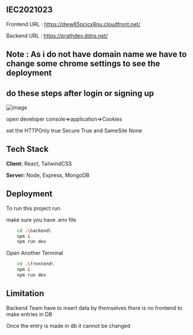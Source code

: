 
## IEC2021023

Frontend URL : https://dww65pcjcx8nu.cloudfront.net/

Backend URL : https://prathdev.ddns.net/


## Note : As i do not have domain name we have to change some chrome settings to see the deployment
## do these steps after login or signing up
![image](https://github.com/user-attachments/assets/ad9cc766-6400-4220-a83a-72fdc13b8133)

open developer console=>application=>Cookies

set the HTTPOnly true
Secure True
and SameSite None

## Tech Stack

**Client:** React, TailwindCSS

**Server:** Node, Express, MongoDB


## Deployment

To run this project run

make sure you have .env file

```bash
    cd .\backend\
    npm i
    npm run dev
```
Open Another Terminal
```bash
    cd .\frontend\
    npm i
    npm run dev
```

## Limitation

Backend Team have to insert data by themselves there is no frontend to 
make entries in DB

Once the entry is made in db it cannot be changed 

